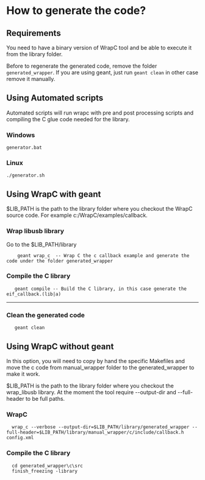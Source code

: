 # How to generate the code?

## Requirements
You need to have a binary version of WrapC tool and be able to execute it from the library folder.

Before to regenerate the generated code, remove the folder `generated_wrapper`. If you are using geant, just run `geant clean` in other 
case remove it manually.

## Using Automated scripts
Automated scripts will run wrapc with pre and post processing scripts and compiling the C glue code
needed for the library.

### Windows
```
generator.bat
```
### Linux
```
./generator.sh
```

## Using WrapC with geant
$LIB_PATH is the path to the library folder where you checkout the WrapC source code. For example c:/WrapC/examples/callback.

### Wrap libusb library

Go to the $LIB_PATH/library

```
    geant wrap_c  -- Wrap C the c callback example and generate the code under the folder generated_wrapper
```

### Compile the C library
 ```
    geant compile -- Build the C library, in this case generate the eif_callback.(lib|a)
  ```
***


### Clean the generated code

```
   geant clean
```
 
## Using WrapC without geant
In this option, you will need to copy by hand the specific Makefiles and 
move the c code from manual_wrapper folder to the generated_wrapper to make it
work.

  
$LIB_PATH is the path to the library folder where you checkout the wrap_libusb library.
At the moment the tool require --output-dir and --full-header to be full paths.
  
### WrapC 
  ```
    wrap_c --verbose --output-dir=$LIB_PATH/library/generated_wrapper --full-header=$LIB_PATH/library/manual_wrapper/c/include/callback.h config.xml
  ```

### Compile the C library
```
  cd generated_wrapper\c\src
  finish_freezing -library
```



  
